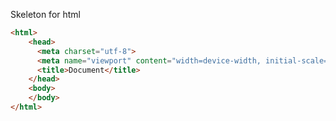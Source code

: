 Skeleton for html

```html
<html>
	<head>
	  <meta charset="utf-8">
	  <meta name="viewport" content="width=device-width, initial-scale=1">
	  <title>Document</title>
	</head>
	<body>
	</body>
</html>

```
